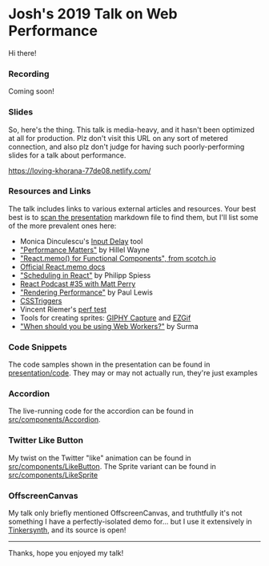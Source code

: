 # Josh's 2019 Talk on Web Performance

Hi there!

### Recording

Coming soon!

### Slides

So, here's the thing. This talk is media-heavy, and it hasn't been optimized at all for production. Plz don't visit this URL on any sort of metered connection, and also plz don't judge for having such poorly-performing slides for a talk about performance.

https://loving-khorana-77de08.netlify.com/

### Resources and Links

The talk includes links to various external articles and resources. Your best best is to [scan the presentation](https://raw.githubusercontent.com/joshwcomeau/talk-2019/master/presentation/index.mdx) markdown file to find them, but I'll list some of the more prevalent ones here:

- Monica Dinculescu's [Input Delay](https://input-delay.glitch.me) tool
- ["Performance Matters"](https://www.hillelwayne.com/post/performance-matters) by Hillel Wayne
- ["React.memo() for Functional Components", from scotch.io](https://scotch.io/tutorials/react-166-reactmemo-for-functional-components-rendering-control)
- [Official React.memo docs](https://reactjs.org/docs/react-api.html#reactmemo)
- ["Scheduling in React"](https://philippspiess.com/scheduling-in-react/) by Philipp Spiess
- [React Podcast #35 with Matt Perry](https://reactpodcast.simplecast.fm/35)
- ["Rendering Performance"](https://developers.google.com/web/fundamentals/performance/rendering/) by Paul Lewis
- [CSSTriggers](https://csstriggers.com)
- Vincent Riemer's [perf test](https://codepen.io/joshwcomeau/pen/yrPzWO)
- Tools for creating sprites: [GIPHY Capture](https://giphy.com/apps/giphycapture) and [EZGif](https://ezgif.com/gif-to-sprite)
- ["When should you be using Web Workers?"](https://dassur.ma/things/when-workers/) by Surma

### Code Snippets

The code samples shown in the presentation can be found in [presentation/code](https://github.com/joshwcomeau/talk-2019/tree/master/presentation/code). They may or may not actually run, they're just examples

### Accordion

The live-running code for the accordion can be found in [src/components/Accordion](https://github.com/joshwcomeau/talk-2019/tree/master/src/components/Accordion).

### Twitter Like Button

My twist on the Twitter "like" animation can be found in [src/components/LikeButton](https://github.com/joshwcomeau/talk-2019/tree/master/src/components/LikeButton). The Sprite variant can be found in [src/components/LikeSprite](https://github.com/joshwcomeau/talk-2019/tree/master/src/components/LikeSprite)

### OffscreenCanvas

My talk only briefly mentioned OffscreenCanvas, and truthtfully it's not something I have a perfectly-isolated demo for... but I use it extensively in [Tinkersynth](https://github.com/joshwcomeau/tinkersynth), and its source is open!

---

Thanks, hope you enjoyed my talk!
